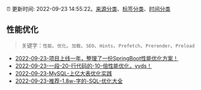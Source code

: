 :alarm_clock: 更新时间: 2022-09-23 14:55:22。[来源分类](../README.md)、[标签分类](../TAGS.md)、[时间分类](../TIMELINE.md)

## 性能优化


> 关键字：`性能`、`优化`、`加载`、`SEO`、`Hints`、`Prefetch`、`Prerender`、`Preload`



- [2022-09-23-项目上线一年，整理了一份SpringBoot性能优化方案！](https://toutiao.io/k/3ueuxa0) 
- [2022-09-23-一段-20-行代码的-10-倍性能优化，yyds！](https://toutiao.io/k/li2abvz) 
- [2022-09-23-MySQL-上亿大表优化实践](https://toutiao.io/k/8d5235l) 
- [2022-09-23-推荐-1.8w-字的-SQL-优化大全](https://toutiao.io/k/tz7p6nl) 
